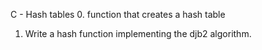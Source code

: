 C - Hash tables
0. function that creates a hash table
1. Write a hash function implementing the djb2 algorithm.
